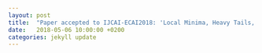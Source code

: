 ```yaml
---
layout: post
title:  "Paper accepted to IJCAI-ECAI2018: 'Local Minima, Heavy Tails, and Search Effort for GBFS'"
date:   2018-05-06 10:00:00 +0200
categories: jekyll update
---
```


